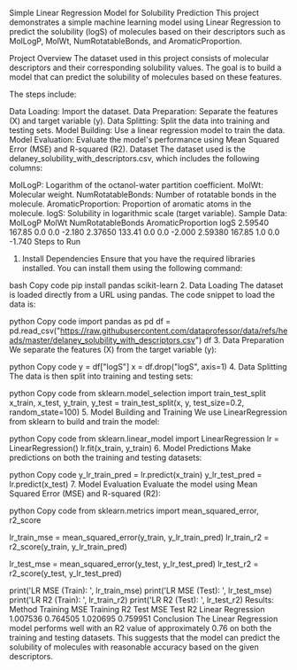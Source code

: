 Simple Linear Regression Model for Solubility Prediction
This project demonstrates a simple machine learning model using Linear Regression to predict the solubility (logS) of molecules based on their descriptors such as MolLogP, MolWt, NumRotatableBonds, and AromaticProportion.

Project Overview
The dataset used in this project consists of molecular descriptors and their corresponding solubility values. The goal is to build a model that can predict the solubility of molecules based on these features.

The steps include:

Data Loading: Import the dataset.
Data Preparation: Separate the features (X) and target variable (y).
Data Splitting: Split the data into training and testing sets.
Model Building: Use a linear regression model to train the data.
Model Evaluation: Evaluate the model's performance using Mean Squared Error (MSE) and R-squared (R2).
Dataset
The dataset used is the delaney_solubility_with_descriptors.csv, which includes the following columns:

MolLogP: Logarithm of the octanol-water partition coefficient.
MolWt: Molecular weight.
NumRotatableBonds: Number of rotatable bonds in the molecule.
AromaticProportion: Proportion of aromatic atoms in the molecule.
logS: Solubility in logarithmic scale (target variable).
Sample Data:
MolLogP	MolWt	NumRotatableBonds	AromaticProportion	logS
2.59540	167.85	0.0	0.0	-2.180
2.37650	133.41	0.0	0.0	-2.000
2.59380	167.85	1.0	0.0	-1.740
Steps to Run
1. Install Dependencies
Ensure that you have the required libraries installed. You can install them using the following command:

bash
Copy code
pip install pandas scikit-learn
2. Data Loading
The dataset is loaded directly from a URL using pandas. The code snippet to load the data is:

python
Copy code
import pandas as pd
df = pd.read_csv("https://raw.githubusercontent.com/dataprofessor/data/refs/heads/master/delaney_solubility_with_descriptors.csv")
df
3. Data Preparation
We separate the features (X) from the target variable (y):

python
Copy code
y = df["logS"]
x = df.drop("logS", axis=1)
4. Data Splitting
The data is then split into training and testing sets:

python
Copy code
from sklearn.model_selection import train_test_split
x_train, x_test, y_train, y_test = train_test_split(x, y, test_size=0.2, random_state=100)
5. Model Building and Training
We use LinearRegression from sklearn to build and train the model:

python
Copy code
from sklearn.linear_model import LinearRegression
lr = LinearRegression()
lr.fit(x_train, y_train)
6. Model Predictions
Make predictions on both the training and testing datasets:

python
Copy code
y_lr_train_pred = lr.predict(x_train)
y_lr_test_pred = lr.predict(x_test)
7. Model Evaluation
Evaluate the model using Mean Squared Error (MSE) and R-squared (R2):

python
Copy code
from sklearn.metrics import mean_squared_error, r2_score

lr_train_mse = mean_squared_error(y_train, y_lr_train_pred)
lr_train_r2 = r2_score(y_train, y_lr_train_pred)

lr_test_mse = mean_squared_error(y_test, y_lr_test_pred)
lr_test_r2 = r2_score(y_test, y_lr_test_pred)

print('LR MSE (Train): ', lr_train_mse)
print('LR MSE (Test): ', lr_test_mse)
print('LR R2 (Train): ', lr_train_r2)
print('LR R2 (Test): ', lr_test_r2)
Results:
Method	Training MSE	Training R2	Test MSE	Test R2
Linear Regression	1.007536	0.764505	1.020695	0.759951
Conclusion
The Linear Regression model performs well with an R2 value of approximately 0.76 on both the training and testing datasets. This suggests that the model can predict the solubility of molecules with reasonable accuracy based on the given descriptors.
